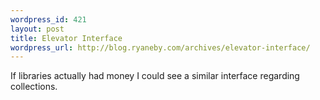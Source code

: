 ```yaml
--- 
wordpress_id: 421
layout: post
title: Elevator Interface
wordpress_url: http://blog.ryaneby.com/archives/elevator-interface/
---
```

If libraries actually had money I could see a similar interface regarding collections.

<object width="425" height="350"><param name="movie" value="http://www.youtube.com/v/87_1IYQ4m7U"></param><param name="wmode" value="transparent"></param><embed src="http://www.youtube.com/v/87_1IYQ4m7U" type="application/x-shockwave-flash" wmode="transparent" width="425" height="350"></embed></object>
